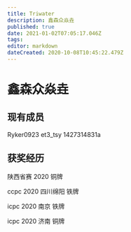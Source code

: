 ```yaml
---
title: Triwater
description: 鑫森众焱垚
published: true
date: 2021-01-02T07:05:17.046Z
tags: 
editor: markdown
dateCreated: 2020-10-08T10:45:22.479Z
---
```


# 鑫森众焱垚
## 现有成员
Ryker0923
et3_tsy
1427314831a
## 获奖经历

陕西省赛 2020 铜牌

ccpc 2020 四川绵阳 铁牌

icpc 2020 南京 铁牌

icpc 2020 济南 铜牌